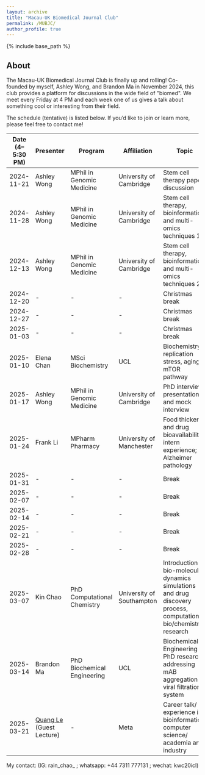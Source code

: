 ```yaml
---
layout: archive
title: "Macau-UK Biomedical Journal Club"
permalink: /MUBJC/
author_profile: true
---
```


{% include base_path %}

About
-------

The Macau-UK Biomedical Journal Club is finally up and rolling! Co-founded by myself, Ashley Wong, and Brandon Ma in November 2024, this club provides a platform for discussions in the wide field of "biomed". We meet every Friday at 4 PM and each week one of us gives a talk about something cool or interesting from their field.

The schedule (tentative) is listed below. If you’d like to join or learn more, please feel free to contact me!


| Date (4–5:30 PM) | Presenter     | Program                        | Affiliation                        | Topic                                                                               |
|------------------|---------------|--------------------------------|------------------------------------|-------------------------------------------------------------------------------------|
| 2024-11-21       | Ashley Wong   | MPhil in Genomic Medicine      | University of Cambridge            | Stem cell therapy paper discussion                                                 |
| 2024-11-28       | Ashley Wong   | MPhil in Genomic Medicine      | University of Cambridge            | Stem cell therapy, bioinformatics and multi-omics techniques 1                     |
| 2024-12-13       | Ashley Wong   | MPhil in Genomic Medicine      | University of Cambridge            | Stem cell therapy, bioinformatics and multi-omics techniques 2                     |
| 2024-12-20       | -             | -                              | -                                  | Christmas break                                                                     |
| 2024-12-27       | -             | -                              | -                                  | Christmas break                                                                     |
| 2025-01-03       | -             | -                              | -                                  | Christmas break                                                                     |
| 2025-01-10       | Elena Chan    | MSci Biochemistry              | UCL                                | Biochemistry; replication stress, aging, mTOR pathway                               |
| 2025-01-17       | Ashley Wong   | MPhil in Genomic Medicine      | University of Cambridge            | PhD interview presentation and mock interview                                       |
| 2025-01-24       | Frank Li      | MPharm Pharmacy                | University of Manchester           | Food thickener and drug bioavailability; intern experience; Alzheimer pathology     |
| 2025-01-31       | -             | -                              | -                                  | Break                                                                               |
| 2025-02-07       | -             | -                              | -                                  | Break                                                                               |
| 2025-02-14       | -             | -                              | -                                  | Break                                                                               |
| 2025-02-21       | -             | -                              | -                                  | Break                                                                               |
| 2025-02-28       | -             | -                              | -                                  | Break                                                                               |
| 2025-03-07       | Kin Chao      | PhD Computational Chemistry    | University of Southampton          | Introduction to bio-molecular dynamics simulations and drug discovery process, computational bio/chemistry research |
| 2025-03-14       | Brandon Ma    | PhD Biochemical Engineering    | UCL                                | Biochemical Engineering PhD research: addressing mAB aggregation / viral filtration system |
| 2025-03-21       | [Quang Le](https://scholar.google.co.uk/citations?user=Q7Q-7f8AAAAJ&hl=en) (Guest Lecture)  | -    | Meta                              | Career talk/ experience in bioinformatics/ computer science/ academia and industry  |


My contact: (IG: rain_chao_ ; whatsapp: +44 7311 777131 ; wechat: kwc20icl)



